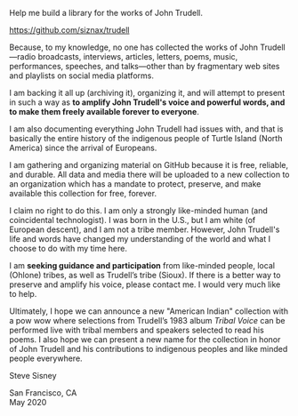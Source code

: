 Help me build a library for the works of John Trudell.

https://github.com/siznax/trudell

Because, to my knowledge, no one has collected the works of John
Trudell—radio broadcasts, interviews, articles, letters, poems, music,
performances, speeches, and talks—other than by fragmentary web sites
and playlists on social media platforms.

I am backing it all up (archiving it), organizing it, and will attempt
to present in such a way as **to amplify John Trudell's voice and
powerful words, and to make them freely available forever to
everyone**.

I am also documenting everything John Trudell had issues with, and
that is basically the entire history of the indigenous people of
Turtle Island (North America) since the arrival of Europeans.

I am gathering and organizing material on GitHub because it is free,
reliable, and durable. All data and media there will be uploaded to a
new collection to an organization which has a mandate to protect,
preserve, and make available this collection for free, forever.

I claim no right to do this. I am only a strongly like-minded human
(and coincidental technologist). I was born in the U.S., but I am
white (of European descent), and I am not a tribe member. However,
John Trudell's life and words have changed my understanding of the
world and what I choose to do with my time here.

I am **seeking guidance and participation** from like-minded people,
local (Ohlone) tribes, as well as Trudell’s tribe (Sioux). If there is
a better way to preserve and amplify his voice, please contact me. I
would very much like to help.

Ultimately, I hope we can announce a new "American Indian" collection
with a pow wow where selections from Trudell’s 1983 album _Tribal
Voice_ can be performed live with tribal members and speakers selected
to read his poems. I also hope we can present a new name for the
collection in honor of John Trudell and his contributions to
indigenous peoples and like minded people everywhere.


Steve Sisney

San Francisco, CA    
May 2020
